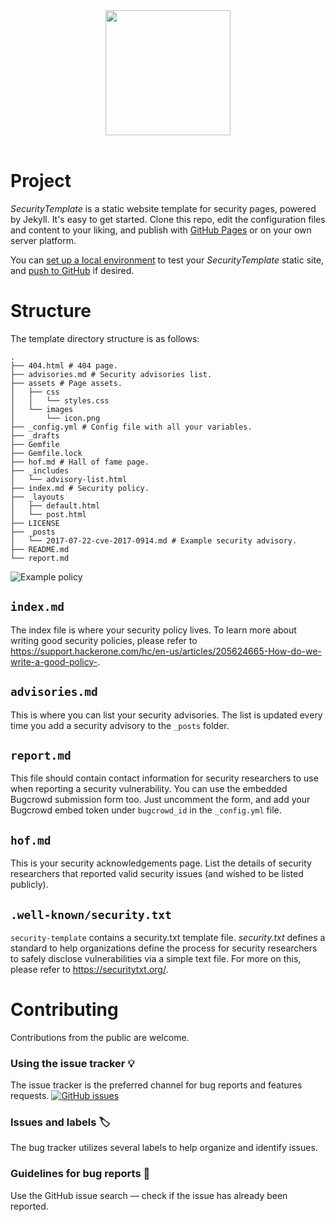<div align="center">
<img align="center" src="https://user-images.githubusercontent.com/4115778/32569683-b5075996-c4b9-11e7-8a60-7412bcd7356b.png" height="200"></img>
</div>
<div align="center">
<br/>
</div>
  
# Project

_SecurityTemplate_ is a static website template for security pages, powered by Jekyll. It's easy to get started. Clone this repo, edit the configuration files and content to your liking, and publish with [GitHub Pages](https://pages.github.com) or on your own server platform.

You can [set up a local environment](https://help.github.com/articles/setting-up-your-github-pages-site-locally-with-jekyll/) to test your _SecurityTemplate_ static site, and [push to GitHub](https://help.github.com/articles/using-jekyll-as-a-static-site-generator-with-github-pages/) if desired.

# Structure

The template directory structure is as follows:

```
.
├── 404.html # 404 page.
├── advisories.md # Security advisories list.
├── assets # Page assets.
│   ├── css
│   │   └── styles.css
│   └── images
│       └── icon.png
├── _config.yml # Config file with all your variables.
├── _drafts
├── Gemfile
├── Gemfile.lock
├── hof.md # Hall of fame page.
├── _includes
│   └── advisory-list.html
├── index.md # Security policy.
├── _layouts
│   ├── default.html
│   └── post.html
├── LICENSE
├── _posts
│   └── 2017-07-22-cve-2017-0914.md # Example security advisory.
├── README.md
└── report.md
```

![Example policy](https://user-images.githubusercontent.com/4115778/32572136-9d388d50-c4c1-11e7-879c-0de12c411949.png)


## `index.md`

The index file is where your security policy lives. To learn more about writing good security policies, please refer to https://support.hackerone.com/hc/en-us/articles/205624665-How-do-we-write-a-good-policy-.

## `advisories.md`

This is where you can list your security advisories. The list is updated every time you add a security advisory to the `_posts` folder.

## `report.md`

This file should contain contact information for security researchers to use when reporting a security vulnerability. You can use the embedded Bugcrowd submission form too. Just uncomment the form, and add your Bugcrowd embed token under `bugcrowd_id` in the `_config.yml` file.

## `hof.md`

This is your security acknowledgements page. List the details of security researchers that reported valid security issues (and wished to be listed publicly).

## `.well-known/security.txt`

`security-template` contains a security.txt template file. _security.txt_ defines a standard to help organizations define the process for security researchers to safely disclose vulnerabilities via a simple text file. For more on this, please refer to https://securitytxt.org/.

# Contributing

Contributions from the public are welcome.

### Using the issue tracker 💡

The issue tracker is the preferred channel for bug reports and features requests. [![GitHub issues](https://img.shields.io/github/issues/EdOverflow/security-template.svg?style=flat-square)](https://github.com/EdOverflow/security-template/issues)

### Issues and labels 🏷

The bug tracker utilizes several labels to help organize and identify issues.

### Guidelines for bug reports 🐛

Use the GitHub issue search — check if the issue has already been reported.
